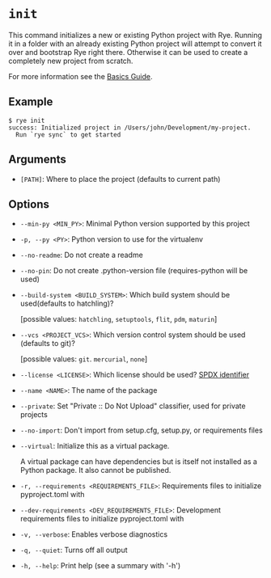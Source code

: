 # `init`

This command initializes a new or existing Python project with Rye.  Running it in
a folder with an already existing Python project will attempt to convert it over
and bootstrap Rye right there.  Otherwise it can be used to create a completely new
project from scratch.

For more information see the [Basics Guide](../basics.md).

## Example

```
$ rye init
success: Initialized project in /Users/john/Development/my-project.
  Run `rye sync` to get started
```

## Arguments

* `[PATH]`: Where to place the project (defaults to current path)

## Options

* `--min-py <MIN_PY>`: Minimal Python version supported by this project

* `-p, --py <PY>`: Python version to use for the virtualenv

* `--no-readme`: Do not create a readme

* `--no-pin`: Do not create .python-version file (requires-python will be used)

* `--build-system <BUILD_SYSTEM>`: Which build system should be used(defaults to hatchling)?

    [possible values: `hatchling`, `setuptools`, `flit`, `pdm`, `maturin`]

* `--vcs <PROJECT_VCS>`: Which version control system should be used (defaults to git)?

    [possible values: `git`. `mercurial`, `none`]
 
* `--license <LICENSE>`: Which license should be used? [SPDX identifier](https://spdx.org/licenses/)

* `--name <NAME>`: The name of the package

* `--private`: Set "Private :: Do Not Upload" classifier, used for private projects

* `--no-import`: Don't import from setup.cfg, setup.py, or requirements files

* `--virtual`: Initialize this as a virtual package.

    A virtual package can have dependencies but is itself not installed as a Python package.  It also cannot be published.

* `-r, --requirements <REQUIREMENTS_FILE>`: Requirements files to initialize pyproject.toml with

* `--dev-requirements <DEV_REQUIREMENTS_FILE>`: Development requirements files to initialize pyproject.toml with

* `-v, --verbose`: Enables verbose diagnostics

* `-q, --quiet`: Turns off all output

* `-h, --help`: Print help (see a summary with '-h')
